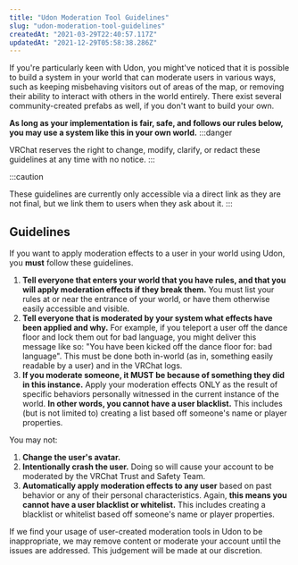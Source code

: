 ```yaml
---
title: "Udon Moderation Tool Guidelines"
slug: "udon-moderation-tool-guidelines"
createdAt: "2021-03-29T22:40:57.117Z"
updatedAt: "2021-12-29T05:58:38.286Z"
---
```

If you're particularly keen with Udon, you might've noticed that it is possible to build a system in your world that can moderate users in various ways, such as keeping misbehaving visitors out of areas of the map, or removing their ability to interact with others in the world entirely. There exist several community-created prefabs as well, if you don't want to build your own.

**As long as your implementation is fair, safe, and follows our rules below, you may use a system like this in your own world.** 
:::danger

VRChat reserves the right to change, modify, clarify, or redact these guidelines at any time with no notice.
:::

:::caution

These guidelines are currently only accessible via a direct link as they are not final, but we link them to users when they ask about it.
:::
## Guidelines
If you want to apply moderation effects to a user in your world using Udon, you **must** follow these guidelines.

1. **Tell everyone that enters your world that you have rules, and that you will apply moderation effects if they break them.** You must list your rules at or near the entrance of your world, or have them otherwise easily accessible and visible.
2. **Tell everyone that is moderated by your system what effects have been applied and why.** For example, if you teleport a user off the dance floor and lock them out for bad language, you might deliver this message like so: "You have been kicked off the dance floor for: bad language". This must be done both in-world (as in, something easily readable by a user) and in the VRChat logs.
3. **If you moderate someone, it MUST be because of something they did in this instance.** Apply your moderation effects ONLY as the result of specific behaviors personally witnessed in the current instance of the world. **In other words, you cannot have a user blacklist.** This includes (but is not limited to) creating a list based off someone's name or player properties.

You may not:

1. **Change the user's avatar.**
2. **Intentionally crash the user.** Doing so will cause your account to be moderated by the VRChat Trust and Safety Team.
3. **Automatically apply moderation effects to any user** based on past behavior or any of their personal characteristics. Again, **this means you cannot have a user blacklist or whitelist.** This includes creating a blacklist or whitelist based off someone's name or player properties.

If we find your usage of user-created moderation tools in Udon to be inappropriate, we may remove content or moderate your account until the issues are addressed. This judgement will be made at our discretion.
